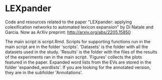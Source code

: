 # LEXpander
Code and resources related to the paper "LEXpander: applying colexification networks to automated lexicon expansion" by Di Natale and Garcia. Now as ArXiv preprint: http://arxiv.org/abs/2205.15850

The main script is script.Rmd. Scripts for supporting functions run in the main script are in the folder 'scripts'. 'Datasets' is the folder with all the datasets used in the study. 'Results' is the folder with the files of the results of the experiments ran in the main script. 'Figures' collects the plots featured in the paper. Expanded word lists from the EVs are stored in the folder 'expanded_wordlists'. If you are looking for the annotated version, they are in the subfolder 'Annotations'.
